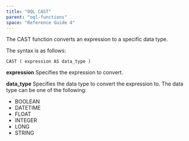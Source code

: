 ```yaml
---
title: "OQL CAST"
parent: "oql-functions"
space: "Reference Guide 4"
---
```

The CAST function converts an expression to a specific data type.

The syntax is as follows:

```
CAST ( expression AS data_type )

```

**expression**
Specifies the expression to convert.

**data_type**
Specifies the data type to convert the expression to.
The data type can be one of the following:

*   BOOLEAN
*   DATETIME
*   FLOAT
*   INTEGER
*   LONG
*   STRING
